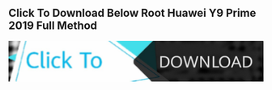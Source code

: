 ## Click To Download Below Root Huawei Y9 Prime 2019 Full Method




[![Loading...](https://raw.githubusercontent.com/ArifRawf/adbanner/master/ad.png)](https://wap4dollar.com/ad/serve.php?id=yf7bgohf7v)
